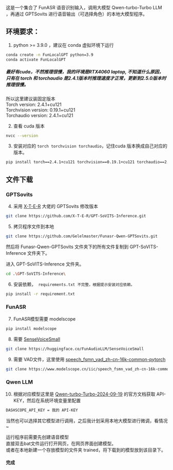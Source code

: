 这是一个集合了 FunASR 语音识别输入，调用大模型 Qwen-turbo-Turbo LLM ，再通过 GPTSovits 进行语音输出（可选择角色）的本地大模型程序。

## 环境要求：
1. python >= 3.9.0  ，建议在 conda 虚拟环境下运行
``` sh
conda create -n FunLocalGPT python=3.9
conda activate FunLocalGPT
```

##### 最好有cuda，不然推理很慢，我的环境是RTX4060 laptop, 不知道什么原因，只有在 torch 和 torchaudio 是2.4.1版本时推理速度才正常，更新到2.5.0版本时推理很慢。
所以这里建议装固定版本  
Torch version: 2.4.1+cu121  
Torchvision version: 0.19.1+cu121  
Torchaudio version: 2.4.1+cu121  

2. 查看 cuda 版本
``` sh
nvcc --version
```

3. 安装对应的 ```torch torchvision torchaudio```，记住cuda 版本换成自己对应的版本。  
``` sh
pip install torch==2.4.1+cu121 torchvision==0.19.1+cu121 torchaudio==2.4.1+cu121 --extra-index-url https://download.pytorch.org/whl/cu121
```
  
## 文件下载
### GPTSovits
4. 采用 [X-T-E-R](https://github.com/X-T-E-R/GPT-SoVITS-Inference) 大佬的 GPTSovits 修改版本
``` sh
git clone https://github.com/X-T-E-R/GPT-SoVITS-Inference.git
```

  
5. 拷贝程序文件到本地
``` sh
git clone https://github.com/Gelelmaster/Funasr-Qwen-GPTSovits.git
```
然后将 Funasr-Qwen-GPTSovits 文件夹下的所有文件复制到 GPT-SoVITS-Inference 文件夹下。  
  
进入 GPT-SoVITS-Inference 文件夹。
``` sh
cd .\GPT-SoVITS-Inference\
```
6. 安装依赖，``` requirements.txt 不完整，根据提示安装对应依赖。```  
``` sh
pip install -r requirement.txt
```
### FunASR
7. FunASR模型需要 modelscope
``` sh
pip install modelscope
```
8. 需要 [SenseVoiceSmall](https://huggingface.co/FunAudioLLM/SenseVoiceSmall/tree/main)
``` sh
git clone https://huggingface.co/FunAudioLLM/SenseVoiceSmall
```
9. 需要 VAD文件，这里使用 [speech_fsmn_vad_zh-cn-16k-common-pytorch](https://modelscope.cn/models/iic/speech_fsmn_vad_zh-cn-16k-common-pytorch/files)
``` sh
git clone https://www.modelscope.cn/iic/speech_fsmn_vad_zh-cn-16k-common-pytorch.git
```

### Qwen LLM
10. 根据对应模型这里是 [Qwen-turbo-Turbo-2024-09-19](https://bailian.console.aliyun.com/?spm=5176.29619931.J__Z58Z6CX7MY__Ll8p1ZOR.1.4a3b59fcy2QO90#/model-market/detail/qwen-turbo-0919?tabKey=sdk) 的官方文档获取 API-KEY，然后在系统环境变量里配置
``` sh
DASHSCOPE_API_KEY = 我的 API-KEY
```  
当然也可以选择其它模型进行调用，之后我计划采用本地大模型进行微调，看情况~ 
  
运行程序前需要先创建语音模型  
直接双击bat文件运行打开网页，在网页界面创建模型。  
或者在本地新建一个存放模型的文件夹 trained，将下载到的模型放到该目录下。  

#### 完成
